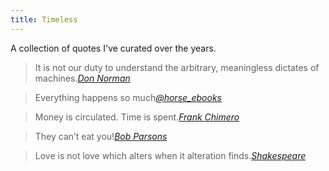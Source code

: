 ```yaml
---
title: Timeless
---
```


A collection of quotes I've curated over the years.

> It is not our duty to understand the arbitrary, meaningless dictates of machines.<cite><a href="https://g.co/kgs/MziDm9">Don Norman</a></cite>

> Everything happens so much<cite><a href="https://twitter.com/horse_ebooks/status/218439593240956928">@horse_ebooks</a></cite>

> Money is circulated. Time is spent.<cite><a href="http://frankchimero.com/archive/2014/2013-lessons/">Frank Chimero</a></cite>

> They can&#8217;t eat you!<cite><a href="https://www.bobparsons.com/my-16-rules/">Bob Parsons</a></cite>

> Love is not love which alters when it alteration finds.<cite><a href="https://en.wikipedia.org/wiki/Sonnet_116">Shakespeare</a></cite>